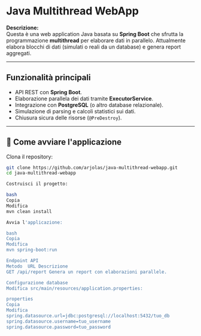 # Java Multithread WebApp

 **Descrizione:**  
Questa è una web application Java basata su **Spring Boot** che sfrutta la programmazione **multithread** per elaborare dati in parallelo. Attualmente elabora blocchi di dati (simulati o reali da un database) e genera report aggregati.

---

##  **Funzionalità principali**
-  API REST con **Spring Boot**.
-  Elaborazione parallela dei dati tramite **ExecutorService**.
-  Integrazione con **PostgreSQL** (o altro database relazionale).
-  Simulazione di parsing e calcoli statistici sui dati.
-  Chiusura sicura delle risorse (`@PreDestroy`).

---

## 🚀 **Come avviare l'applicazione**

Clona il repository:
```bash
git clone https://github.com/arjolas/java-multithread-webapp.git
cd java-multithread-webapp

Costruisci il progetto:

bash
Copia
Modifica
mvn clean install

Avvia l'applicazione:

bash
Copia
Modifica
mvn spring-boot:run

Endpoint API
Metodo	URL	Descrizione
GET	/api/report	Genera un report con elaborazioni parallele.

Configurazione database
Modifica src/main/resources/application.properties:

properties
Copia
Modifica
spring.datasource.url=jdbc:postgresql://localhost:5432/tuo_db
spring.datasource.username=tuo_username
spring.datasource.password=tuo_password
